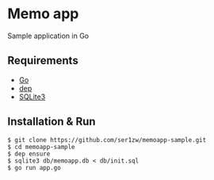 # Memo app

Sample application in Go

## Requirements
- [Go](https://github.com/golang/go)
- [dep](https://github.com/golang/dep)
- [SQLite3](https://www.sqlite.org/index.html)

## Installation & Run

```console
$ git clone https://github.com/ser1zw/memoapp-sample.git
$ cd memoapp-sample
$ dep ensure
$ sqlite3 db/memoapp.db < db/init.sql
$ go run app.go
```
